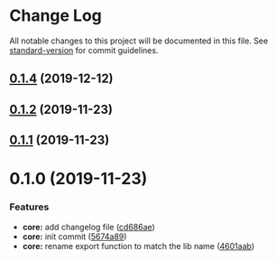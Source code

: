 # Change Log

All notable changes to this project will be documented in this file. See [standard-version](https://github.com/conventional-changelog/standard-version) for commit guidelines.

<a name="0.1.4"></a>

## [0.1.4](https://github.com/jaydubu/json-deflate/compare/v0.1.3...v0.1.4) (2019-12-12)

<a name="0.1.2"></a>

## [0.1.2](https://github.com/jaydubu/json-deflate/compare/v0.1.1...v0.1.2) (2019-11-23)

<a name="0.1.1"></a>

## [0.1.1](https://github.com/jaydubu/json-deflate/compare/v0.1.0...v0.1.1) (2019-11-23)

<a name="0.1.0"></a>

# 0.1.0 (2019-11-23)

### Features

- **core:** add changelog file ([cd686ae](https://github.com/jaydubu/json-deflate/commit/cd686ae))
- **core:** init commit ([5674a89](https://github.com/jaydubu/json-deflate/commit/5674a89))
- **core:** rename export function to match the lib name ([4601aab](https://github.com/jaydubu/json-deflate/commit/4601aab))

